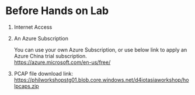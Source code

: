 
# Before Hands on Lab

1. Internet Access 

2. An Azure Subscription
    
    You can use your own Azure Subscription, or use below link to apply an Azure China trial subscription.    
    https://azure.microsoft.com/en-us/free/

    
3. PCAP file download link:
https://philworkshopstg01.blob.core.windows.net/d4iotasiaworkshop/holpcaps.zip
